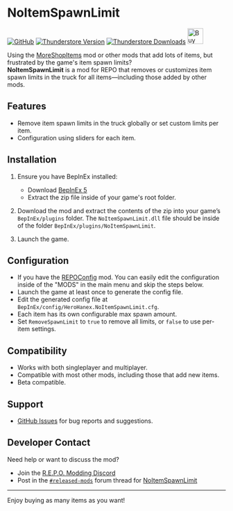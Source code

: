 # NoItemSpawnLimit

[![GitHub](https://img.shields.io/badge/GitHub-NoItemSpawnLimit-brightgreen?style=for-the-badge&logo=GitHub)](https://github.com/HeroHanex/REPO-NoItemSpawnLimit/)
[![Thunderstore Version](https://img.shields.io/thunderstore/v/HeroHanex/NoItemSpawnLimit?style=for-the-badge&logo=thunderstore&logoColor=white)](https://thunderstore.io/c/repo/p/HeroHanex/NoItemSpawnLimit)
[![Thunderstore Downloads](https://img.shields.io/thunderstore/dt/HeroHanex/NoItemSpawnLimit?style=for-the-badge&logo=thunderstore&logoColor=white)](https://thunderstore.io/c/repo/p/HeroHanex/NoItemSpawnLimit)
<a href='https://ko-fi.com/B0B41G63RL' target='_blank'><img height='36' style='border:0px;height:36px;' src='https://storage.ko-fi.com/cdn/kofi6.png?v=6' border='0' alt='Buy Me a Coffee at ko-fi.com' /></a>

Using the [MoreShopItems](https://thunderstore.io/c/repo/p/GalaxyMods/MoreShopItems/) mod or other mods that add lots of items, but frustrated by the game's item spawn limits?  
**NoItemSpawnLimit** is a mod for REPO that removes or customizes item spawn limits in the truck for all items—including those added by other mods.

## Features

- Remove item spawn limits in the truck globally or set custom limits per item.
- Configuration using sliders for each item.

## Installation

1. Ensure you have BepInEx installed:
    - Download [BepInEx 5](https://github.com/BepInEx/BepInEx/releases)
    - Extract the zip file inside of your game's root folder.

2. Download the mod and extract the contents of the zip into your game’s `BepInEx/plugins` folder. The `NoItemSpawnLimit.dll` file should be inside of the folder `BepInEx/plugins/NoItemSpawnLimit`.
3. Launch the game.

## Configuration

- If you have the [REPOConfig](https://thunderstore.io/c/repo/p/nickklmao/REPOConfig/) mod. You can easily edit the configuration inside of the "MODS" in the main menu and skip the steps below.
- Launch the game at least once to generate the config file.
- Edit the generated config file at `BepInEx/config/HeroHanex.NoItemSpawnLimit.cfg`.
- Each item has its own configurable max spawn amount.
- Set `RemoveSpawnLimit` to `true` to remove all limits, or `false` to use per-item settings.

## Compatibility

- Works with both singleplayer and multiplayer.
- Compatible with most other mods, including those that add new items.
- Beta compatible.

## Support

- [GitHub Issues](https://github.com/HeroHanex/REPO-NoItemSpawnLimit/issues) for bug reports and suggestions.

## Developer Contact

Need help or want to discuss the mod?  
- Join the [R.E.P.O. Modding Discord](https://discord.com/invite/vPJtKhYAFe)  
- Post in the [`#released-mods`](https://discord.com/channels/1344557689979670578/1381300604365963419) forum thread for [NoItemSpawnLimit](https://discord.com/channels/1344557689979670578/1381300604365963419)

---

Enjoy buying as many items as you want!
